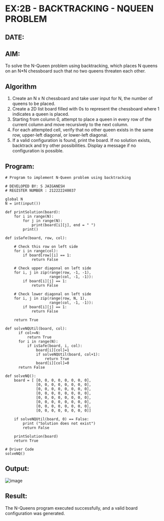 # EX:2B - BACKTRACKING - NQUEEN PROBLEM
## DATE:

## AIM:
To solve the N-Queen problem using backtracking, which places N queens on an N*N chessboard such that no two queens threaten each other.


## Algorithm


1. Create an N x N chessboard and take user input for N, the number of queens to be placed.
2. Create a 2D list board filled with 0s to represent the chessboard where 1 indicates a queen is placed.
3. Starting from column 0, attempt to place a queen in every row of the current column and move recursively to the next column.
4. For each attempted cell, verify that no other queen exists in the same row, upper-left diagonal, or lower-left diagonal.
5. If a valid configuration is found, print the board. If no solution exists, backtrack and try other possibilities. Display a message if no configuration is 
   possible.

## Program:

```
# Program to implement N-Queen problem using backtracking

# DEVELOPED BY: S JAIGANESH
# REGISTER NUMBER : 212222240037

global N
N = int(input())
 
def printSolution(board):
    for i in range(N):
        for j in range(N):
            print(board[i][j], end = " ")
        print()
 
def isSafe(board, row, col):
 
    # Check this row on left side
    for i in range(col):
        if board[row][i] == 1:
            return False
 
    # Check upper diagonal on left side
    for i, j in zip(range(row, -1, -1),
                    range(col, -1, -1)):
        if board[i][j] == 1:
            return False
 
    # Check lower diagonal on left side
    for i, j in zip(range(row, N, 1),
                    range(col, -1, -1)):
        if board[i][j] == 1:
            return False
 
    return True
 
def solveNQUtil(board, col):
      if col>=N:
          return True
      for i in range(N):
          if isSafe(board, i, col):
              board[i][col]=1
              if solveNQUtil(board, col+1):
                  return True
              board[i][col]=0
      return False

def solveNQ():
    board = [ [0, 0, 0, 0, 0, 0, 0, 0],
              [0, 0, 0, 0, 0, 0, 0, 0],
              [0, 0, 0, 0, 0, 0, 0, 0],
              [0, 0, 0, 0, 0, 0, 0, 0],
              [0, 0, 0, 0, 0, 0, 0, 0],
              [0, 0, 0, 0, 0, 0, 0, 0],
              [0, 0, 0, 0, 0, 0, 0, 0],
              [0, 0, 0, 0, 0, 0, 0, 0]]
 
    if solveNQUtil(board, 0) == False:
        print ("Solution does not exist")
        return False
 
    printSolution(board)
    return True
 
# Driver Code
solveNQ()
```

## Output:

![image](https://github.com/user-attachments/assets/a3d682a0-2860-421f-9e2f-979a77a695a8)


## Result:

The N-Queens program executed successfully, and a valid board configuration was generated.
